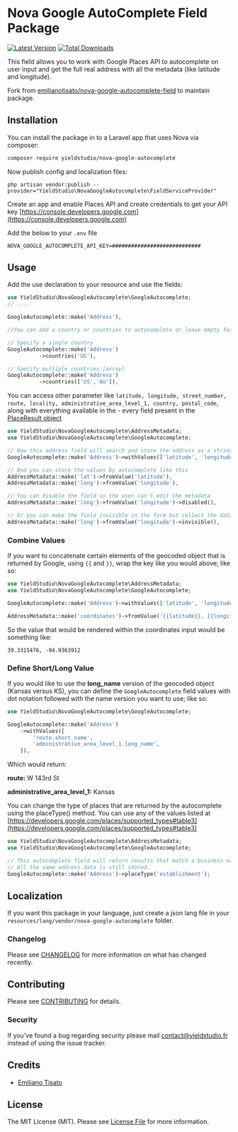 # Nova Google AutoComplete Field Package

[![Latest Version](https://img.shields.io/github/release/yieldstudio/nova-google-autocomplete?style=flat-square)](https://github.com/yieldstudio/nove-google-autocomplete/releases)
[![Total Downloads](https://img.shields.io/packagist/dt/yieldstudio/nova-google-autocomplete?style=flat-square)](https://packagist.org/packages/yieldstudio/nove-google-autocomplete)

This field allows you to work with Google Places API to autocomplete on user input and get the full real address with all the metadata (like latitude and longitude).

Fork from [emilianotisato/nova-google-autocomplete-field](https://github.com/emilianotisato/nova-google-autocomplete-field) to maintain package.

## Installation

You can install the package in to a Laravel app that uses Nova via composer:

```bash
composer require yieldstudio/nova-google-autocomplete
```

Now publish config and localization files:

```shell
php artisan vendor:publish --provider="YieldStudio\NovaGoogleAutocomplete\FieldServiceProvider"
```

Create an app and enable Places API and create credentials to get your API key
[https://console.developers.google.com](https://console.developers.google.com)

Add the below to your `.env` file

```shell
NOVA_GOOGLE_AUTOCOMPLETE_API_KEY=############################
```

## Usage

Add the use declaration to your resource and use the fields:

```php
use YieldStudio\NovaGoogleAutocomplete\GoogleAutocomplete;
// ....

GoogleAutocomplete::make('Address'),

//You can add a country or countries to autocomplete or leave empty for all.

// Specify a single country
GoogleAutocomplete::make('Address')
          ->countries('US'),

// Specify multiple countries [array]
GoogleAutocomplete::make('Address')
          ->countries(['US','AU']),
```

You can access other parameter like `latitude, longitude, street_number, route, locality, administrative_area_level_1, country, postal_code`, along with everything available in the - every field present in the [PlaceResult object](https://developers.google.com/maps/documentation/javascript/reference/#PlaceResult)

```php
use YieldStudio\NovaGoogleAutocomplete\AddressMetadata;
use YieldStudio\NovaGoogleAutocomplete\GoogleAutocomplete;

// Now this address field will search and store the address as a string, but also made available the values in the withValues array
GoogleAutocomplete::make('Address')->withValues(['latitude', 'longitude']),

// And you can store the values by autocomplete like this
AddressMetadata::make('lat')->fromValue('latitude'),
AddressMetadata::make('long')->fromValue('longitude'),

// You can disable the field so the user can't edit the metadata
AddressMetadata::make('long')->fromValue('longitude')->disabled(),

// Or you can make the field invisible in the form but collect the data anyways
AddressMetadata::make('long')->fromValue('longitude')->invisible(),
```

### Combine Values

If you want to concatenate certain elements of the geocoded object that is returned by Google, using `{{` and `}}`, wrap the key like you would above; like so:

```php
use YieldStudio\NovaGoogleAutocomplete\AddressMetadata;
use YieldStudio\NovaGoogleAutocomplete\GoogleAutocomplete;

GoogleAutocomplete::make('Address')->withValues(['latitude', 'longitude']),

AddressMetadata::make('coordinates')->fromValue('{{latitude}}, {{longitude}}'),
```  

So the value that would be rendered within the coordinates input would be something like:

```
39.3315476, -94.9363912
```

### Define Short/Long Value

If you would like to use the **long_name** version of the geocoded object (Kansas versus KS), you can define the `GoogleAutocomplete` field values with dot notation followed with the name version you want to use; like so:

```php
use YieldStudio\NovaGoogleAutocomplete\GoogleAutocomplete;

GoogleAutocomplete::make('Address')
    ->withValues([
        'route.short_name',
        'administrative_area_level_1.long_name',
    ]),
```

Which would return:

**route:** W 143rd St

**administrative_area_level_1:** Kansas

You can change the type of places that are returned by the autocomplete using the placeType() method.  You can use any of the values listed at [https://developers.google.com/places/supported_types#table3](https://developers.google.com/places/supported_types#table3)

```php
use YieldStudio\NovaGoogleAutocomplete\AddressMetadata;
use YieldStudio\NovaGoogleAutocomplete\GoogleAutocomplete;

// This autocomplete field will return results that match a business name instead of address.
// All the same address data is still stored.  
GoogleAutocomplete::make('Address')->placeType('establishment');
```

## Localization

If you want this package in your language, just create a json lang file in your `resources/lang/vendor/nova-google-autocomplete` folder.

### Changelog

Please see [CHANGELOG](CHANGELOG.md) for more information on what has changed recently.

## Contributing

Please see [CONTRIBUTING](CONTRIBUTING.md) for details.

### Security

If you've found a bug regarding security please mail [contact@yieldstudio.fr](mailto:contact@yieldstudio.fr) instead of using the issue tracker.

## Credits

- [Emiliano Tisato](https://github.com/emilianotisato)

## License

The MIT License (MIT). Please see [License File](LICENSE.md) for more information.
